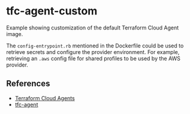 # tfc-agent-custom

Example showing customization of the default Terraform Cloud Agent image.

The `config-entrypoint.rb` mentioned in the Dockerfile could be used to retrieve secrets and configure the provider environment. For example, retrieving an `.aws` config file for shared profiles to be used by the AWS provider.

## References
* [Terraform Cloud Agents](https://www.terraform.io/docs/cloud/workspaces/agent.html)
* [tfc-agent](https://hub.docker.com/r/hashicorp/tfc-agent)